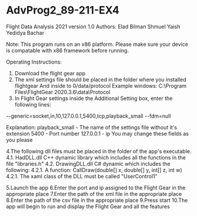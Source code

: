 # AdvProg2_89-211-EX4

Flight Data Analysis 2021 
version 1.0
Authors:
Elad Bilman 
Shmuel Yaish
Yedidya Bachar

Note: This program runs on an x86 platform. Please make sure your
device is compatable with x86 framework before running.

Operating Instructions:
1. Download the flight gear app
2. The xml settings file should be placed in the folder where you installed flightgear
And inside to  0/data/protocol
Example windows: 
C:\Program Files\FlightGear 2020.3.6\data\Protocol
3. In Flight Gear settings inside the Additional Setting box,
enter the following lines:

--generic=socket,in,10,127.0.0.1,5400,tcp,playback_small
--fdm=null

Explanation:
playback_small - The name of the settings file without it's extension
5400 - Port number 
127.0.0.1 - ip
You may change these fields as you please

4.The following dll files must be placed in the folder of the app's executable.
4.1. HadDLL.dll C++ dynamic library which includes all the functions in
the file "libraries.h"
4.2. DrawingDLL.dll C# dynamic which includes the following:
4.2.1. A function: CallDraw(double[] x, double[] y, int[] z, int w)
4.2.1. The xaml class of the DLL must be called "UserControl1"

5.Launch the app
6.Enter the port and ip assigned to the Flight Gear in the appropriate place
7.Enter the path of the xml file in the appropriate place
8.Enter the path of the csv file in the appropriate place
9.Press start
10.The app will begin to run and display the Flight Gear and all the features
